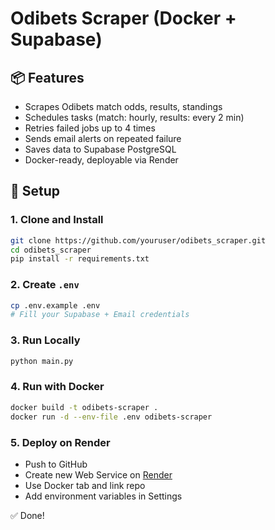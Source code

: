 # Odibets Scraper (Docker + Supabase)

## 📦 Features
- Scrapes Odibets match odds, results, standings
- Schedules tasks (match: hourly, results: every 2 min)
- Retries failed jobs up to 4 times
- Sends email alerts on repeated failure
- Saves data to Supabase PostgreSQL
- Docker-ready, deployable via Render

## 🚀 Setup

### 1. Clone and Install
```bash
git clone https://github.com/youruser/odibets_scraper.git
cd odibets_scraper
pip install -r requirements.txt
```

### 2. Create `.env`
```bash
cp .env.example .env
# Fill your Supabase + Email credentials
```

### 3. Run Locally
```bash
python main.py
```

### 4. Run with Docker
```bash
docker build -t odibets-scraper .
docker run -d --env-file .env odibets-scraper
```

### 5. Deploy on Render
- Push to GitHub
- Create new Web Service on [Render](https://render.com/)
- Use Docker tab and link repo
- Add environment variables in Settings

✅ Done!